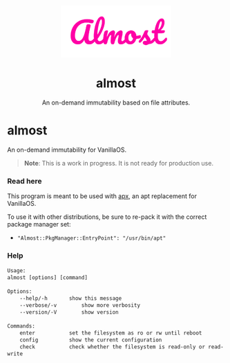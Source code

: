 <div align="center">
  <img src="almost-logo.png" height="120">
  <h1 align="center">almost</h1>
  <p align="center">An on-demand immutability based on file attributes.</p>
</div>

# almost
An on-demand immutability for VanillaOS.

> **Note**: This is a work in progress. It is not ready for production use.

### Read here
This program is meant to be used with [apx](https://github.com/vanilla-os/apx), 
an apt replacement for VanillaOS.

To use it with other distributions, be sure to re-pack it with the correct
package manager set:
- `"Almost::PkgManager::EntryPoint": "/usr/bin/apt"`

### Help
```
Usage: 
almost [options] [command]

Options:
	--help/-h		show this message
	--verbose/-v		show more verbosity
	--version/-V		show version

Commands:
	enter			set the filesystem as ro or rw until reboot
	config			show the current configuration
	check			check whether the filesystem is read-only or read-write
```
